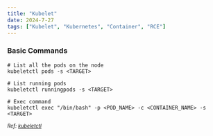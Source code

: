```yaml
---
title: "Kubelet"
date: 2024-7-27
tags: ["Kubelet", "Kubernetes", "Container", "RCE"]
---
```


### Basic Commands

```console
# List all the pods on the node
kubeletctl pods -s <TARGET>
```

```console
# List running pods
kubeletctl runningpods -s <TARGET>
```

```console
# Exec command
kubeletctl exec "/bin/bash" -p <POD_NAME> -c <CONTAINER_NAME> -s <TARGET>
```

<small>*Ref: [kubeletctl](https://github.com/cyberark/kubeletctl)*</small>
